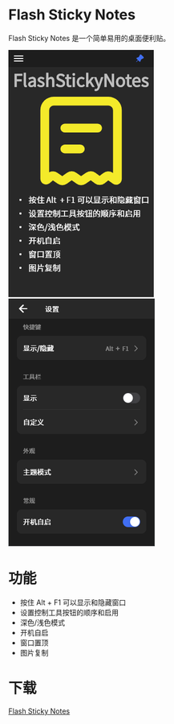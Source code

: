 # Flash Sticky Notes
Flash Sticky Notes 是一个简单易用的桌面便利贴。

![image](image/image-20230726222350619.png) ![image](image/image-20230726222426970.png)

# 功能
- 按住 Alt  + F1 可以显示和隐藏窗口
- 设置控制工具按钮的顺序和启用
- 深色/浅色模式
- 开机自启
- 窗口置顶
- 图片复制

# 下载
[Flash Sticky Notes]([link](**https://github.com/TheHeBoy/FlutterStickyNotes/releases/download/V0.0.1/FlashStickyNotesV0.0.1.zip**))
